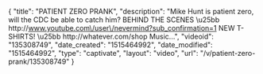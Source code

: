 {
    "title": "PATIENT ZERO PRANK",
    "description": "Mike Hunt is patient zero, will the CDC be able to catch him? BEHIND THE SCENES \u25bb http:\/\/www.youtube.com\/user\/nevermind?sub_confirmation=1 NEW T-SHIRTS! \u25bb http:\/\/whatever.com\/shop Music...",
    "videoid": "135308749",
    "date_created": "1515464992",
    "date_modified": "1515464992",
    "type": "captivate",
    "layout": "video",
    "url": "\/v\/patient-zero-prank\/135308749"
}